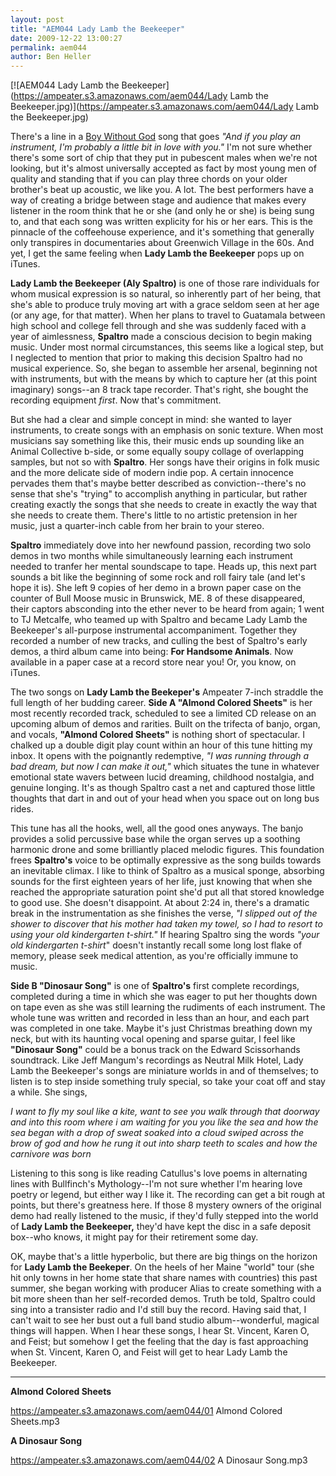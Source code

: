 ```yaml
---
layout: post
title: "AEM044 Lady Lamb the Beekeeper"
date: 2009-12-22 13:00:27
permalink: aem044
author: Ben Heller
---
```

[![AEM044 Lady Lamb the Beekeeper](https://ampeater.s3.amazonaws.com/aem044/Lady Lamb the Beekeeper.jpg)](https://ampeater.s3.amazonaws.com/aem044/Lady Lamb the Beekeeper.jpg)

There's a line in a [Boy Without God](http://ampeatermusic.com/aem002) song that goes _"And if you play an instrument, I'm probably a little bit in love with you."_ I'm not sure whether there's some sort of chip that they put in pubescent males when we're not looking, but it's almost universally accepted as fact by most young men of quality and standing that if you can play three chords on your older brother's beat up acoustic, we like you. A lot. The best performers have a way of creating a bridge between stage and audience that makes every listener in the room think that he or she (and only he or she) is being sung to, and that each song was written explicity for his or her ears. This is the pinnacle of the coffeehouse experience, and it's something that generally only transpires in documentaries about Greenwich Village in the 60s. And yet, I get the same feeling when **Lady Lamb the Beekeeper** pops up on iTunes.

<!-- more -->

**Lady Lamb the Beekeeper (Aly Spaltro)** is one of those rare individuals for whom musical expression is so natural, so inherently part of her being, that she's able to produce truly moving art with a grace seldom seen at her age (or any age, for that matter). When her plans to travel to Guatamala between high school and college fell through and she was suddenly faced with a year of aimlessness, **Spaltro** made a conscious decision to begin making music. Under most normal circumstances, this seems like a logical step, but I neglected to mention that prior to making this decision Spaltro had no musical experience. So, she began to assemble her arsenal, beginning not with instruments, but with the means by which to capture her (at this point imaginary) songs--an 8 track tape recorder. That's right, she bought the recording equipment _first_. Now that's commitment.

But she had a clear and simple concept in mind: she wanted to layer instruments, to create songs with an emphasis on sonic texture. When most musicians say something like this, their music ends up sounding like an Animal Collective b-side, or some equally soupy collage of overlapping samples, but not so with **Spaltro**. Her songs have their origins in folk music and the more delicate side of modern indie pop. A certain innocence pervades them that's maybe better described as conviction--there's no sense that she's "trying" to accomplish anything in particular, but rather creating exactly the songs that she needs to create in exactly the way that she needs to create them. There's little to no artistic pretension in her music, just a quarter-inch cable from her brain to your stereo.

**Spaltro** immediately dove into her newfound passion, recording two solo demos in two months while simultaneously learning each instrument needed to tranfer her mental soundscape to tape. Heads up, this next part sounds a bit like the beginning of some rock and roll fairy tale (and let's hope it is). She left 9 copies of her demo in a brown paper case on the counter of Bull Moose music in Brunswick, ME. 8 of these disappeared, their captors absconding into the ether never to be heard from again; 1 went to TJ Metcalfe, who teamed up with Spaltro and became Lady Lamb the Beekeeper's all-purpose instrumental accompaniment. Together they recorded a number of new tracks, and culling the best of Spaltro's early demos, a third album came into being: **For Handsome Animals**. Now available in a paper case at a record store near you! Or, you know, on iTunes.

The two songs on **Lady Lamb the Beekeper's** Ampeater 7-inch straddle the full length of her budding career. **Side A "Almond Colored Sheets"** is her most recently recorded track, scheduled to see a limited CD release on an upcoming album of demos and rarities. Built on the trifecta of banjo, organ, and vocals, **"Almond Colored Sheets"** is nothing short of spectacular. I chalked up a double digit play count within an hour of this tune hitting my inbox. It opens with the poignantly redemptive, _"I was running through a bad dream, but now I can make it out,"_ which situates the tune in whatever emotional state wavers between lucid dreaming, childhood nostalgia, and genuine longing. It's as though Spaltro cast a net and captured those little thoughts that dart in and out of your head when you space out on long bus rides.

This tune has all the hooks, well, all the good ones anyways. The banjo provides a solid percussive base while the organ serves up a soothing harmonic drone and some brilliantly placed melodic figures. This foundation frees **Spaltro's** voice to be optimally expressive as the song builds towards an inevitable climax. I like to think of Spaltro as a musical sponge, absorbing sounds for the first eighteen years of her life, just knowing that when she reached the appropriate saturation point she'd put all that stored knowledge to good use. She doesn't disappoint. At about 2:24 in, there's a dramatic break in the instrumentation as she finishes the verse, _"I slipped out of the shower to discover that his mother had taken my towel, so I had to resort to using your old kindergarten t-shirt."_ If hearing Spaltro sing the words _"your old kindergarten t-shirt_" doesn't instantly recall some long lost flake of memory, please seek medical attention, as you're officially immune to music.

**Side B "Dinosaur Song"** is one of **Spaltro's** first complete recordings, completed during a time in which she was eager to put her thoughts down on tape even as she was still learning the rudiments of each instrument. The whole tune was written and recorded in less than an hour, and each part was completed in one take. Maybe it's just Christmas breathing down my neck, but with its haunting vocal opening and sparse guitar, I feel like **"Dinosaur Song"** could be a bonus track on the Edward Scissorhands soundtrack. Like Jeff Mangum's recordings as Neutral Milk Hotel, Lady Lamb the Beekeeper's songs are miniature worlds in and of themselves; to listen is to step inside something truly special, so take your coat off and stay a while. She sings,

_I want to fly my soul like a kite, want to see you walk through that doorway and into this room where i am waiting for you you like the sea and how the sea began with a drop of sweat soaked into a cloud swiped across the brow of god and how he rung it out into sharp teeth to scales and how the carnivore was born_

Listening to this song is like reading Catullus's love poems in alternating lines with Bullfinch's Mythology--I'm not sure whether I'm hearing love poetry or legend, but either way I like it. The recording can get a bit rough at points, but there's greatness here. If those 8 mystery owners of the original demo had really listened to the music, if they'd fully stepped into the world of **Lady Lamb the Beekeeper,** they'd have kept the disc in a safe deposit box--who knows, it might pay for their retirement some day.

OK, maybe that's a little hyperbolic, but there are big things on the horizon for **Lady Lamb the Beekeper**. On the heels of her Maine "world" tour (she hit only towns in her home state that share names with countries) this past summer, she began working with producer Alias to create something with a bit more sheen than her self-recorded demos. Truth be told, Spaltro could sing into a transister radio and I'd still buy the record. Having said that, I can't wait to see her bust out a full band studio album--wonderful, magical things will happen. When I hear these songs, I hear St. Vincent, Karen O, and Feist; but somehow I get the feeling that the day is fast approaching when St. Vincent, Karen O, and Feist will get to hear Lady Lamb the Beekeeper.

---

**Almond Colored Sheets**

https://ampeater.s3.amazonaws.com/aem044/01 Almond Colored Sheets.mp3

**A Dinosaur Song**

https://ampeater.s3.amazonaws.com/aem044/02 A Dinosaur Song.mp3


